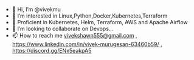 - 👋 Hi, I’m @vivekmu
- 👀 I’m interested in Linux,Python,Docker,Kubernetes,Terraform
- 🌱 Proficient in Kubernetes, Helm, Terraform, AWS and Apache Airflow
- 💞️ I’m looking to collaborate on Devops...
- 📫 How to reach me vivekshawn555@gmail.com , https://www.linkedin.com/in/vivek-murugesan-63460b59/ , https://discord.gg/ENx5eakpA5

<!---
vivekmu is a ✨ special ✨ repository because its `README.md` (this file) appears on your GitHub profile.
You can click the Preview link to take a look at your changes.
--->
